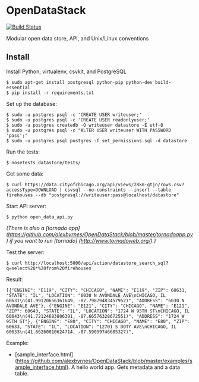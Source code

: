 OpenDataStack
=============
[![Build Status](https://travis-ci.org/alexbyrnes/OpenDataStack.png)](https://travis-ci.org/alexbyrnes/OpenDataStack)

Modular open data store, API, and Unix/Linux conventions

## Install

Install Python, virtualenv, csvkit, and PostgreSQL

    $ sudo apt-get install postgresql python-pip python-dev build-essential
    $ pip install -r requirements.txt

Set up the database:

    $ sudo -u postgres psql -c 'CREATE USER writeuser;'
    $ sudo -u postgres psql -c 'CREATE USER readonlyuser;'
    $ sudo -u postgres createdb -O writeuser datastore -E utf-8
    $ sudo -u postgres psql -c "ALTER USER writeuser WITH PASSWORD 'pass';"
    $ sudo -u postgres psql postgres -f set_permissions.sql -d datastore

Run the tests:

    $ nosetests datastore/tests/

Get some data:

    $ curl https://data.cityofchicago.org/api/views/28km-gtjn/rows.csv?accessType=DOWNLOAD | csvsql --no-constraints --insert --table firehouses --db "postgresql://writeuser:pass@localhost/datastore"

Start API server:

    $ python open_data_api.py
    
*(There is also a [tornado app] (https://github.com/alexbyrnes/OpenDataStack/blob/master/tornadoapp.py) if you want to run [tornado] (http://www.tornadoweb.org/).)*

Test the server:

    $ curl http://localhost:5000/api/action/datastore_search_sql?q=select%20*%20from%20firehouses

Result:

    [{"ENGINE": "E119", "CITY": "CHICAGO", "NAME": "E119", "ZIP": 60631, "STATE": "IL", "LOCATION": "6030 N AVONDALE AVE\nCHICAGO, IL 60631\n(41.99120656361649, -87.79879483457952)", "ADDRESS": "6030 N AVONDALE AVE"}, {"ENGINE": "E121", "CITY": "CHICAGO", "NAME": "E121", "ZIP": 60643, "STATE": "IL", "LOCATION": "1724 W 95TH ST\nCHICAGO, IL 60643\n(41.72124683806391, -87.66576328672551)", "ADDRESS": "1724 W 95TH ST"}, {"ENGINE": "E80", "CITY": "CHICAGO", "NAME": "E80", "ZIP": 60633, "STATE": "IL", "LOCATION": "12701 S DOTY AVE\nCHICAGO, IL 60633\n(41.66260010624714, -87.59059746685327)",


Example:

* [sample_interface.html] (https://github.com/alexbyrnes/OpenDataStack/blob/master/examples/sample_interface.html). A hello world app.  Gets metadata and a data table.
